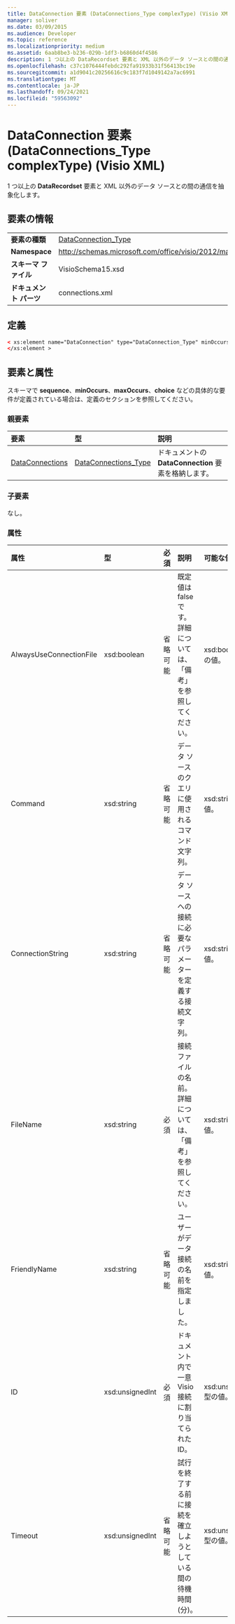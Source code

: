 ```yaml
---
title: DataConnection 要素 (DataConnections_Type complexType) (Visio XML)
manager: soliver
ms.date: 03/09/2015
ms.audience: Developer
ms.topic: reference
ms.localizationpriority: medium
ms.assetid: 6aab8be3-b236-029b-1df3-b6860d4f4586
description: 1 つ以上の DataRecordset 要素と XML 以外のデータ ソースとの間の通信を抽象化します。
ms.openlocfilehash: c37c1076444febdc292fa91933b31f56413bc19e
ms.sourcegitcommit: a1d9041c20256616c9c183f7d1049142a7ac6991
ms.translationtype: MT
ms.contentlocale: ja-JP
ms.lasthandoff: 09/24/2021
ms.locfileid: "59563092"
---
```

# <a name="dataconnection-element-dataconnections_type-complextype-visio-xml"></a>DataConnection 要素 (DataConnections_Type complexType) (Visio XML)

1 つ以上の **DataRecordset** 要素と XML 以外のデータ ソースとの間の通信を抽象化します。 
  
## <a name="element-information"></a>要素の情報

|||
|:-----|:-----|
|**要素の種類** <br/> |[DataConnection_Type](dataconnection_type-complextypevisio-xml.md) <br/> |
|**Namespace** <br/> |http://schemas.microsoft.com/office/visio/2012/main  <br/> |
|**スキーマ ファイル** <br/> |VisioSchema15.xsd  <br/> |
|**ドキュメント パーツ** <br/> |connections.xml  <br/> |
   
## <a name="definition"></a>定義

```XML
< xs:element name="DataConnection" type="DataConnection_Type" minOccurs="1" maxOccurs="unbounded" >
</xs:element >
```

## <a name="elements-and-attributes"></a>要素と属性

スキーマで **sequence**、**minOccurs**、**maxOccurs**、**choice** などの具体的な要件が定義されている場合は、定義のセクションを参照してください。 
  
### <a name="parent-elements"></a>親要素

|**要素**|**型**|**説明**|
|:-----|:-----|:-----|
|[DataConnections](dataconnections-elementvisio-xml.md) <br/> |[DataConnections_Type](dataconnections_type-complextypevisio-xml.md) <br/> |ドキュメントの **DataConnection** 要素を格納します。  <br/> |
   
### <a name="child-elements"></a>子要素

なし。
  
### <a name="attributes"></a>属性

|**属性**|**型**|**必須**|**説明**|**可能な値**|
|:-----|:-----|:-----|:-----|:-----|
|AlwaysUseConnectionFile  <br/> |xsd:boolean  <br/> |省略可能  <br/> |既定値は false です。 詳細については、「備考」を参照してください。  <br/> |xsd:boolean 型の値。  <br/> |
|Command  <br/> |xsd:string  <br/> |省略可能  <br/> |データ ソースのクエリに使用されるコマンド文字列。  <br/> |xsd:string 型の値。  <br/> |
|ConnectionString  <br/> |xsd:string  <br/> |省略可能  <br/> |データ ソースへの接続に必要なパラメーターを定義する接続文字列。  <br/> |xsd:string 型の値。  <br/> |
|FileName  <br/> |xsd:string  <br/> |必須  <br/> |接続ファイルの名前。 詳細については、「備考」を参照してください。  <br/> |xsd:string 型の値。  <br/> |
|FriendlyName  <br/> |xsd:string  <br/> |省略可能  <br/> |ユーザーがデータ接続の名前を指定しました。  <br/> |xsd:string 型の値。  <br/> |
|ID  <br/> |xsd:unsignedInt  <br/> |必須  <br/> |ドキュメント内で一意Visio接続に割り当てられた ID。  <br/> |xsd:unsignedInt 型の値。  <br/> |
|Timeout  <br/> |xsd:unsignedInt  <br/> |省略可能  <br/> |試行を終了する前に接続を確立しようとしている間の待機時間 (分)。  <br/> |xsd:unsignedInt 型の値。  <br/> |
   

